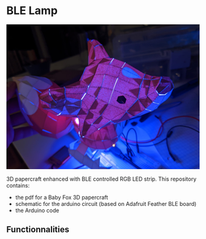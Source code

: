 # BLE Lamp 

![illustration](doc/baby_fox_light.jpeg)

3D papercraft enhanced with BLE controlled RGB LED strip.
This repository contains:
 - the pdf for a Baby Fox 3D papercraft
 - schematic for the arduino circuit (based on Adafruit Feather BLE board)
 - the Arduino code

## Functionnalities

